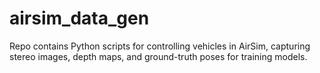 # airsim_data_gen
Repo contains Python scripts for controlling vehicles in AirSim, capturing stereo images, depth maps, and ground-truth poses for training models.
